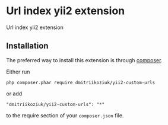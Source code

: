 Url index yii2 extension
========================
Url index yii2 extension

Installation
------------

The preferred way to install this extension is through [composer](http://getcomposer.org/download/).

Either run

```
php composer.phar require dmitriikoziuk/yii2-custom-urls
```

or add

```
"dmitriikoziuk/yii2-custom-urls": "*"
```

to the require section of your `composer.json` file.